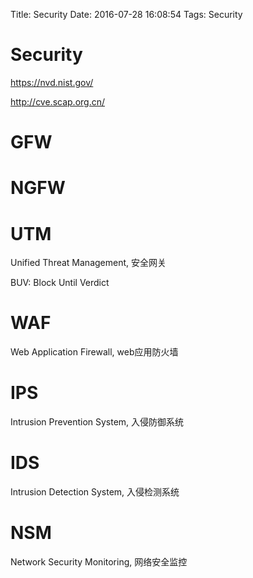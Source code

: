 Title: Security
Date: 2016-07-28 16:08:54
Tags: Security



# Security

<https://nvd.nist.gov/>

<http://cve.scap.org.cn/>

# GFW

# NGFW

# UTM

Unified Threat Management, 安全网关

BUV: Block Until Verdict

# WAF

Web Application Firewall, web应用防火墙

# IPS

Intrusion Prevention System, 入侵防御系统

# IDS

Intrusion Detection System, 入侵检测系统

# NSM

Network Security Monitoring, 网络安全监控

